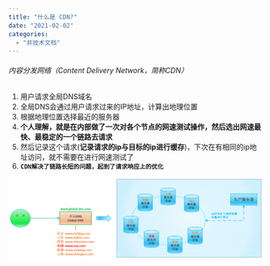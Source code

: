 ```yaml
---
title: "什么是 CDN?"
date: "2021-02-02"
categories: 
  - "非技术文档"
---
```


###### 内容分发网络（Content Delivery Network，简称CDN）

1. 用户请求全局DNS域名
2. 全局DNS会通过用户请求过来的IP地址，计算出地理位置
3. 根据地理位置选择最近的服务器
4. **个人理解，就是在内部做了一次对各个节点的网速测试操作，然后选出网速最快、最稳定的一个链路去请求**
5. 然后记录这个请求(**记录请求的ip与目标的ip进行缓存**)，下次在有相同的ip地址访问，就不需要在进行网速测试了
6. **`CDN解决了链路长短的问题，起到了请求响应上的优化`**

[![](images/%E4%BB%80%E4%B9%88%E6%98%AFCDN.png)](http://qiniu.dev-share.top/image/%E4%BB%80%E4%B9%88%E6%98%AFCDN.png)
